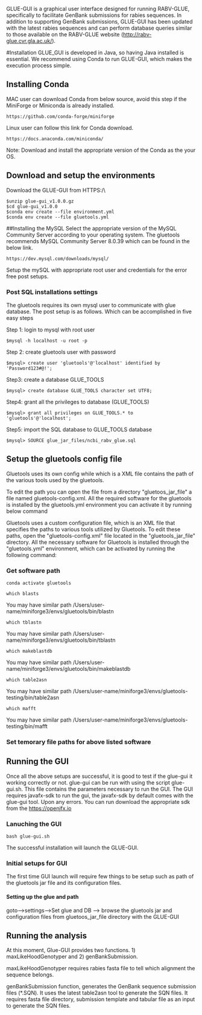 GLUE-GUI is a graphical user interface designed for running RABV-GLUE, specifically to facilitate GenBank submissions for rabies sequences. In addition to supporting GenBank submissions, GLUE-GUI has been updated with the latest rabies sequences and can perform database queries similar to those available on the RABV-GLUE website (http://rabv-glue.cvr.gla.ac.uk/).

#Installation
GLUE_GUI is developed in Java, so having Java installed is essential. We recommend using Conda to run GLUE-GUI, which makes the execution process simple.

## Installing Conda 
MAC user can download Conda from below source, avoid this step if the MiniForge or Miniconda is already installed.

```shell
https://github.com/conda-forge/miniforge
```

Linux user can follow this link for Conda download.
```shell
https://docs.anaconda.com/miniconda/
```
Note: Download and install the appropriate version of the Conda as the your OS.


## Download and setup the environments

Download the GLUE-GUI from HTTPS:/\

```shell
$unzip glue-gui_v1.0.0.gz
$cd glue-gui_v1.0.0
$conda env create --file environment.yml
$conda env create --file gluetools.yml
```

##Installing the MySQL
Select the appropriate version of the MySQL Community Server according to your operating system. The gluetools recommends MySQL Community Server 8.0.39 which can be found in the below link.

```shell
https://dev.mysql.com/downloads/mysql/
```
Setup the mySQL with appropriate root user and credentials for the error free post setups.

### Post SQL installations settings
The gluetools requires its own mysql user to communicate with glue database. The post setup is as follows. Which can be accomplished in five easy steps

Step 1: login to mysql with root user
```shell
$mysql -h localhost -u root -p
```
Step 2: create gluetools user with password
```shell
$mysql> create user 'gluetools'@'localhost' identified by 'Password123#@!';
```
Step3: create a database GLUE_TOOLS
```shell
$mysql> create database GLUE_TOOLS character set UTF8;
```
Step4: grant all the privileges to database (GLUE_TOOLS)
```shell
$mysql> grant all privileges on GLUE_TOOLS.* to 'gluetools'@'localhost';
```
Step5: import the SQL database to GLUE_TOOLS database
```shell
$mysql> SOURCE glue_jar_files/ncbi_rabv_glue.sql
```

## Setup the gluetools config file
Gluetools uses its own config while which is a XML file contains the path of the various tools used by the gluetools. 

To edit the path you can open the file from a directory "gluetoos_jar_file" a file named gluetools-config.xml. All the required software for the gluetools is installed by the gluetools.yml environment you can activate it by running below command

Gluetools uses a custom configuration file, which is an XML file that specifies the paths to various tools utilized by Gluetools. To edit these paths, open the "gluetools-config.xml" file located in the "gluetools_jar_file" directory. All the necessary software for Gluetools is installed through the "gluetools.yml" environment, which can be activated by running the following command:

### Get software path
```shell
conda activate gluetools
```
```shell
which blasts
```
You may have similar path /Users/user-name/miniforge3/envs/gluetools/bin/blastn
```shell
which tblastn
```
You may have similar path /Users/user-name/miniforge3/envs/gluetools/bin/tblastn
```shell
which makeblastdb
```
You may have similar path /Users/user-name/miniforge3/envs/gluetools/bin/makeblastdb
```shell
which table2asn 
```
You may have similar path /Users/user-name/miniforge3/envs/gluetools-testing/bin/table2asn
```shell
which mafft
```
You may have similar path /Users/user-name/miniforge3/envs/gluetools-testing/bin/mafft

### Set temorary file paths for above listed software

## Running the GUI
Once all the above setups are successful, it is good to test if the glue-gui it working correctly or not. glue-gui can be run with using the script glue-gui.sh. This file contains the parameters necessary to run the GUI. The GUI requires javafx-sdk to run the gui, the javafx-sdk by default comes with the glue-gui tool. Upon any errors. You can run download the appropriate sdk from the https://openjfx.io

### Lanuching the GUI
```shell
bash glue-gui.sh
```

The successful installation will launch the GLUE-GUI. 

### Initial setups for GUI

The first time GUI launch will require few things to be setup such as path of the gluetools jar file and its configuration files.

#### Setting up the glue and path
goto-->settings-->Set glue and DB --> browse the gluetools jar and configuration files from gluetoos_jar_file directory with the GLUE-GUI

## Running the analysis
At this moment, Glue-GUI provides two functions. 1) maxLikeHoodGenotyper and 2) genBankSubmission. 

maxLikeHoodGenotyper requires rabies fasta file to tell which alignment the sequence belongs. 

genBankSubmission function, generates the GenBank sequence submission files (*.SQN). It uses the latest table2asn tool to generate the SQN files. It requires fasta file directory, submission template and tabular file as an input to generate the SQN files.





